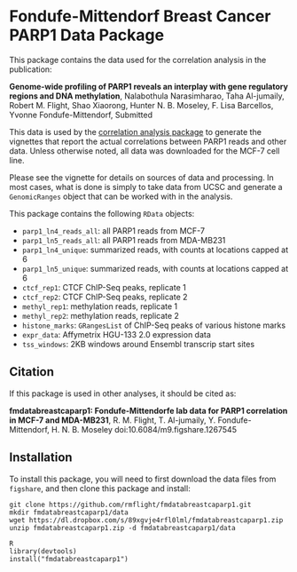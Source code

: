 # Fondufe-Mittendorf Breast Cancer PARP1 Data Package

This package contains the data used for the correlation analysis in the publication:

**Genome-wide profiling of PARP1 reveals an interplay with gene regulatory regions and DNA methylation**, Nalabothula Narasimharao, Taha Al-jumaily, Robert M. Flight, Shao Xiaorong, Hunter N. B. Moseley, F. Lisa Barcellos, Yvonne Fondufe-Mittendorf, Submitted

This data is used by the [correlation analysis package](https://github.com/rmflight/fmcorrelationbreastcaparp1) to generate the vignettes that report the actual correlations between PARP1 reads and other data. Unless otherwise noted, all data was downloaded for the MCF-7 cell line.

Please see the vignette for details on sources of data and processing. In most cases, what is done is simply to take data from UCSC and generate a `GenomicRanges` object that can be worked with in the analysis.

This package contains the following `RData` objects:

* `parp1_ln4_reads_all`: all PARP1 reads from MCF-7
* `parp1_ln5_reads_all`: all PARP1 reads from MDA-MB231
* `parp1_ln4_unique`: summarized reads, with counts at locations capped at 6
* `parp1_ln5_unique`: summarized reads, with counts at locations capped at 6
* `ctcf_rep1`: CTCF ChIP-Seq peaks, replicate 1
* `ctcf_rep2`: CTCF ChIP-Seq peaks, replicate 2
* `methyl_rep1`: methylation reads, replicate 1
* `methyl_rep2`: methylation reads, replicate 2
* `histone_marks`: `GRangesList` of ChIP-Seq peaks of various histone marks
* `expr_data`: Affymetrix HGU-133 2.0 expression data
* `tss_windows`: 2KB windows around Ensembl transcrip start sites

## Citation

If this package is used in other analyses, it should be cited as:

**fmdatabreastcaparp1: Fondufe-Mittendorfe lab data for PARP1 correlation in MCF-7 and MDA-MB231**, R. M. Flight, T. Al-jumaily, Y. Fondufe-Mittendorf, H. N. B. Moseley  doi:10.6084/m9.figshare.1267545

## Installation

To install this package, you will need to first download the data files from `figshare`, and then clone this package and install:

```
git clone https://github.com/rmflight/fmdatabreastcaparp1.git
mkdir fmdatabreastcaparp1/data
wget https://dl.dropbox.com/s/89xgvje4rfl0lml/fmdatabreastcaparp1.zip
unzip fmdatabreastcaparp1.zip -d fmdatabreastcaparp1/data

R
library(devtools)
install("fmdatabreastcaparp1")
```